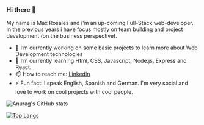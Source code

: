 ### Hi there 👋

<!--
**roswerk/roswerk** is a ✨ _special_ ✨ repository because its `README.md` (this file) appears on your GitHub profile.
-->

My name is Max Rosales and i'm an up-coming Full-Stack web-developer. In the previous years i have focus mostly on team building and project development (on the business perspective).

- 🔭 I’m currently working on some basic projects to learn more about Web Development technologies
- 🌱 I’m currently learning Html, CSS, Javascript, Node.js, Express and React.
- 📫 How to reach me: <a href="https://www.linkedin.com/in/max-rosales-923565120/" target="_blank">LinkedIn</a>
- ⚡ Fun fact: I speak English, Spanish and German. I'm very social and love to work on cool projects with cool people. 


![Anurag's GitHub stats](https://github-readme-stats.vercel.app/api?username=roswerk&show_icons=true&theme=dark)

[![Top Langs](https://github-readme-stats.vercel.app/api/top-langs/?username=roswerk&layout=compact)](https://github.com/anuraghazra/github-readme-stats)




